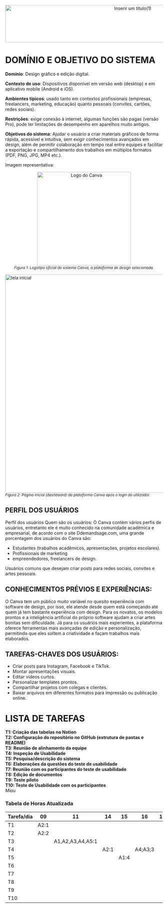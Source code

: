 <p align="center">
  <img width="800" height="120" alt="Inserir um título(1)" src="https://github.com/user-attachments/assets/d8c21fbb-5913-4bd8-92fe-8397836a457b" />

</p>

# DOMÍNIO E OBJETIVO DO SISTEMA
**Domínio**: Design gráfico e edição digital.

**Contexto de uso**: Dispositivos disponível em versão web (desktop) e em aplicativo
mobile (Android e iOS).

**Ambientes típicos**: usado tanto em contextos profissionais (empresas,
freelancers, marketing, educação) quanto pessoais (convites, cartões, redes
sociais).

**Restrições**: exige conexão à internet, algumas funções são pagas (versão Pro),
pode ter limitações de desempenho em aparelhos muito antigos.

**Objetivos do sistema**: Ajudar o usuário a criar materiais gráficos de forma rápida,
acessível e intuitiva, sem exigir conhecimentos avançados em design, além de
permitir colaboração em tempo real entre equipes e facilitar a exportação e
compartilhamento dos trabalhos em múltiplos formatos (PDF, PNG, JPG, MP4
etc.).

Imagem representativa:

<p align="center">
  <img src="https://github.com/user-attachments/assets/61465727-c9b7-4397-b954-9e866a515267" alt="Logo do Canva" width="300" />
  <br>
  <em><small>Figura 1: Logotipo oficial do sistema Canva, a plataforma de design selecionada.</small></em>
</p>

<img width="1278" height="699" alt="tela inicial" src="https://github.com/user-attachments/assets/0049684e-43ff-4f04-86b0-d172e98ce1a8" />
<br>
<em><small>Figura 2: Página inicial (dashboard) da plataforma Canva após o login do utilizador.</small></em>

## PERFIL DOS USUÁRIOS
Perfil dos usuários
Quem são os usuários:
O Canva contém vários perfis de usuários, entretanto ele é muito conhecido na
comunidade acadêmica e empresarial, de acordo com o site Ddemandsage.com,
uma grande porcentagem dos usuários do Canva são:
* Estudantes (trabalhos acadêmicos, apresentações, projetos escolares).
* Profissionais de marketing
* empreendedores, freelancers de design.

Usuários comuns que desejam criar posts para redes sociais, convites e artes
pessoais.

## CONHECIMENTOS PRÉVIOS E EXPERIÊNCIAS:

O Canva tem um público muito variável no quesito experiência com software de
design, por isso, ele atende desde quem está começando até quem já tem
bastante experiência com design. Para os novatos, os modelos prontos e a
inteligência artificial do próprio software ajudam a criar artes bonitas sem
dificuldade. Já para os usuários mais experientes, a plataforma oferece
ferramentas mais avançadas de edição e personalização, permitindo que eles
soltem a criatividade e façam trabalhos mais elaborados.

## TAREFAS-CHAVES DOS USUÁRIOS:

- Criar posts para Instagram, Facebook e TikTok.
- Montar apresentações visuais.
- Editar vídeos curtos.
- Personalizar templates prontos.
- Compartilhar projetos com colegas e clientes.
- Baixar arquivos em diferentes formatos para impressão ou publicação online.

# LISTA DE TAREFAS 
**T1: Criação das tabelas no Notion** <br>
**T2: Configuração do repositório no GitHub (estrutura de pastas e README)** <br>
**T3: Reunião de alinhamento da equipe** <br>
**T4: Inspeção de Usabilidade** <br>
**T5: Pesquisa/descrição do sistema** <br>
**T6: Elaborações da questões do teste de usabilidade** <br>
**T7: Reunião com os participantes do teste de usabilidade** <br> 
**T8: Edição de documentos** <br>
**T9: Teste piloto** <br> 
**T10: Teste de Usabilidade com os participantes** <br>
*Miau*

### **Tabela de Horas Atualizada**

| Tarefa/dia | 09              | 11                   | 14   | 15   | 16      | 19 | 20   | 22   | 23            | 24                  |
| ---------- | --------------- | -------------------- | ---- | ---- | ------- | -- | ---- | ---- | ------------- | ------------------- |
| T1         | A2:1            |                      |      |      |         |    |      | A4:1 |               |                     |
| T2         | A2:2            |                      |      |      |         |    | A2:1 |      |               |                     |
| T3         |                 | A1,A2,A3,A4,A5:1     |      |      |         |    |      |      |               |                     |
| T4         |                 |                      | A2:1 |      | A4;A3;3 |    | A3;1 |      |               |                     |
| T5         |                 |                      |      | A1:4 |         |    |      |      |               |                     |
| T6         |                 |                      |      |      |         |    |      | A1:2 |               |                     |
| T7         |                 |                      |      |      |         |    |      |      | A1:1          |                     |
| T8         |                 |                      |      |      |         |    |      |      | A1,A2,A3:1    |                     |
| T9         |                 |                      |      |      |         |    |      |      | A3:3          |                     |
| T10        |                 |                      |      |      |         |    |      |      |               | A1,A2,A3,A4:3,A3:3  |
